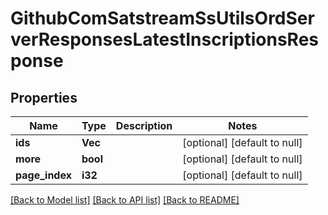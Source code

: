 # GithubComSatstreamSsUtilsOrdServerResponsesLatestInscriptionsResponse

## Properties
Name | Type | Description | Notes
------------ | ------------- | ------------- | -------------
**ids** | **Vec<String>** |  | [optional] [default to null]
**more** | **bool** |  | [optional] [default to null]
**page_index** | **i32** |  | [optional] [default to null]

[[Back to Model list]](../README.md#documentation-for-models) [[Back to API list]](../README.md#documentation-for-api-endpoints) [[Back to README]](../README.md)


